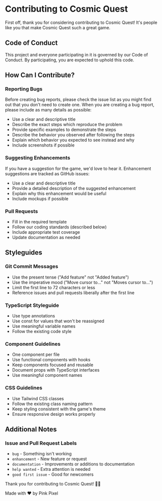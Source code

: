 # Contributing to Cosmic Quest

First off, thank you for considering contributing to Cosmic Quest! It's people like you that make Cosmic Quest such a great game.

## Code of Conduct

This project and everyone participating in it is governed by our Code of Conduct. By participating, you are expected to uphold this code.

## How Can I Contribute?

### Reporting Bugs

Before creating bug reports, please check the issue list as you might find out that you don't need to create one. When you are creating a bug report, please include as many details as possible:

* Use a clear and descriptive title
* Describe the exact steps which reproduce the problem
* Provide specific examples to demonstrate the steps
* Describe the behavior you observed after following the steps
* Explain which behavior you expected to see instead and why
* Include screenshots if possible

### Suggesting Enhancements

If you have a suggestion for the game, we'd love to hear it. Enhancement suggestions are tracked as GitHub issues:

* Use a clear and descriptive title
* Provide a detailed description of the suggested enhancement
* Explain why this enhancement would be useful
* Include mockups if possible

### Pull Requests

* Fill in the required template
* Follow our coding standards (described below)
* Include appropriate test coverage
* Update documentation as needed

## Styleguides

### Git Commit Messages

* Use the present tense ("Add feature" not "Added feature")
* Use the imperative mood ("Move cursor to..." not "Moves cursor to...")
* Limit the first line to 72 characters or less
* Reference issues and pull requests liberally after the first line

### TypeScript Styleguide

* Use type annotations
* Use const for values that won't be reassigned
* Use meaningful variable names
* Follow the existing code style

### Component Guidelines

* One component per file
* Use functional components with hooks
* Keep components focused and reusable
* Document props with TypeScript interfaces
* Use meaningful component names

### CSS Guidelines

* Use Tailwind CSS classes
* Follow the existing class naming pattern
* Keep styling consistent with the game's theme
* Ensure responsive design works properly

## Additional Notes

### Issue and Pull Request Labels

* `bug` - Something isn't working
* `enhancement` - New feature or request
* `documentation` - Improvements or additions to documentation
* `help wanted` - Extra attention is needed
* `good first issue` - Good for newcomers

Thank you for contributing to Cosmic Quest! 🚀✨

Made with ❤️ by Pink Pixel